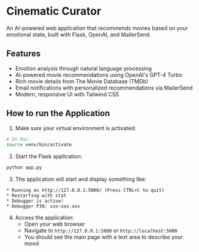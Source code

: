 # Cinematic Curator
An AI-powered web application that recommends movies based on your emotional state, built with Flask, OpenAI, and MailerSend.

## Features 

- Emotion analysis through natural language processing
- AI-powered movie recommendations using OpenAI's GPT-4 Turbo
- Rich movie details from The Movie Database (TMDb)
- Email notifications with personalized recommendations via MailerSend
- Modern, responsive UI with Tailwind CSS

## How to run the Application

1. Make sure your virtual environment is activated:
```bash
# On Mac:
source venv/bin/activate
```

2. Start the Flask application:
```bash
python app.py
```

3. The application will start and display something like:
```
* Running on http://127.0.0.1:5000/ (Press CTRL+C to quit)
* Restarting with stat
* Debugger is active!
* Debugger PIN: xxx-xxx-xxx
```

4. Access the application:
   - Open your web browser
   - Navigate to `http://127.0.0.1:5000` or `http://localhost:5000`
   - You should see the main page with a text area to describe your mood
